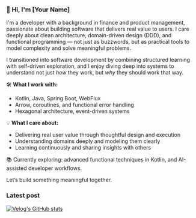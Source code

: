 ### 👋 Hi, I'm [Your Name]

I'm a developer with a background in finance and product management, passionate about building software that delivers real value to users. I care deeply about clean architecture, domain-driven design (DDD), and functional programming — not just as buzzwords, but as practical tools to model complexity and solve meaningful problems.

I transitioned into software development by combining structured learning with self-driven exploration, and I enjoy diving deep into systems to understand not just *how* they work, but *why* they should work that way.

🛠 **What I work with:**
- Kotlin, Java, Spring Boot, WebFlux  
- Arrow, coroutines, and functional error handling  
- Hexagonal architecture, event-driven systems  

💡 **What I care about:**
- Delivering real user value through thoughtful design and execution  
- Understanding domains deeply and modeling them clearly  
- Learning continuously and sharing insights with others

📚 Currently exploring: advanced functional techniques in Kotlin, and AI-assisted developer workflows.

Let’s build something meaningful together.

### Latest post
[![Velog's GitHub stats](https://velog-readme-stats.vercel.app/api?name=aryumka)](https://velog.io/@aryumka)
